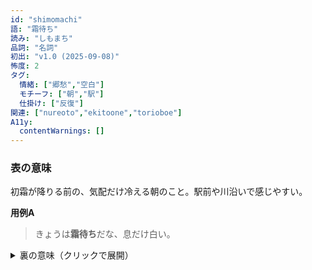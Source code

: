 ```yaml
---
id: "shimomachi"
語: "霜待ち"
読み: "しもまち"
品詞: "名詞"
初出: "v1.0 (2025-09-08)"
怖度: 2
タグ:
  情緒: ["郷愁","空白"]
  モチーフ: ["朝","駅"]
  仕掛け: ["反復"]
関連: ["nureoto","ekitoone","torioboe"]
A11y:
  contentWarnings: []
---
```


### 表の意味
初霜が降りる前の、気配だけ冷える朝のこと。駅前や川沿いで感じやすい。

**用例A**
> きょうは**霜待ち**だな、息だけ白い。

<details><summary>裏の意味（クリックで展開）</summary>

**裏の意味**  
冷えるのは朝ではなく、**朝に集まる人名**のほう。呼ばれない名だけが白くなる。

**手がかり**
- 通勤アナウンスで**聞き取れない名**が出る
- 霜が降りると元どおり
- 駅の階段でのみ起こる

**用例B**
> **霜待ち**の朝は、点呼で黙る名がある。
</details>
